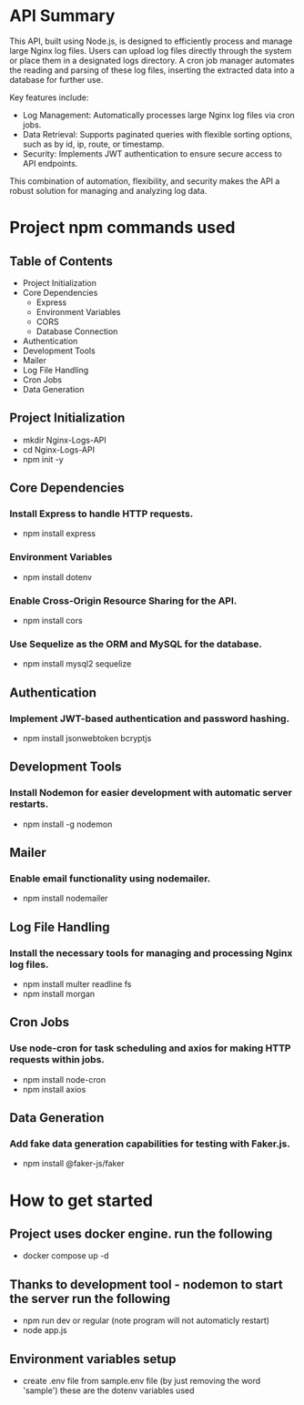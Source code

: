 # API Summary
This API, built using Node.js, is designed to efficiently process and manage large Nginx log files. Users can upload log files directly through the system or place them in a designated logs directory. A cron job manager automates the reading and parsing of these log files, inserting the extracted data into a database for further use.

Key features include:
- Log Management: Automatically processes large Nginx log files via cron jobs.
- Data Retrieval: Supports paginated queries with flexible sorting options, such as by id, ip, route, or timestamp.
- Security: Implements JWT authentication to ensure secure access to API endpoints.

This combination of automation, flexibility, and security makes the API a robust solution for managing and analyzing log data.

# Project npm commands used
## Table of Contents
- Project Initialization
- Core Dependencies
    - Express
    - Environment Variables
    - CORS
    - Database Connection
- Authentication
- Development Tools
- Mailer
- Log File Handling
- Cron Jobs
- Data Generation

## Project Initialization
- mkdir Nginx-Logs-API
- cd Nginx-Logs-API
- npm init -y

## Core Dependencies
### Install Express to handle HTTP requests.
- npm install express
### Environment Variables
- npm install dotenv
### Enable Cross-Origin Resource Sharing for the API.
- npm install cors

### Use Sequelize as the ORM and MySQL for the database.
- npm install mysql2 sequelize

## Authentication
### Implement JWT-based authentication and password hashing.
- npm install jsonwebtoken bcryptjs

## Development Tools
### Install Nodemon for easier development with automatic server restarts.
- npm install -g nodemon

## Mailer
### Enable email functionality using nodemailer.
- npm install nodemailer

## Log File Handling
### Install the necessary tools for managing and processing Nginx log files.
- npm install multer readline fs
- npm install morgan

## Cron Jobs
### Use node-cron for task scheduling and axios for making HTTP requests within jobs.
- npm install node-cron
- npm install axios

## Data Generation
### Add fake data generation capabilities for testing with Faker.js.
- npm install @faker-js/faker

# How to get started
## Project uses docker engine. run the following
- docker compose up -d
## Thanks to development tool - nodemon to start the server run the following
- npm run dev
or regular (note program will not automaticly restart)
- node app.js
## Environment variables setup
- create .env file from sample.env file (by just removing the word 'sample') these are the dotenv variables used
